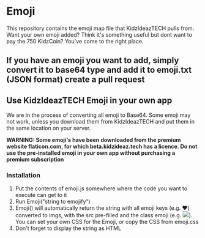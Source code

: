 # Emoji

This repository contains the emoji map file that KidzIdeazTECH pulls from. Want your own emoji added? Think it's something useful but dont want to pay the 750 KidzCoin? You've come to the right place.

## If you have an emoji you want to add, simply convert it to base64 type and add it to emoji.txt (JSON format) create a pull request

## Use KidzIdeazTECH Emoji in your own app
We are in the process of converting all emoji to Base64. Some emoji may not work, unless you download them from KidzIdeazTECH and put them in the same location on your server.

**WARNING: Some emoji's have been downloaded from the premium website flaticon.com, for which beta.kidzideaz.tech has a licence. Do not use the pre-installed emoji in your own app without purchasing a premium subscription**

### Installation
1. Put the contents of emoji.js somewhere where the code you want to execute can get to it
2. Run Emoji("string to emojify")
3. Emoji() will automatically return the string with all emoji keys (e.g. :heart:) converted to imgs, with the src pre-filled and the class emoji (e.g. <img class='emoji' src='data:image...'>). You can set your own CSS for the Emoji, or copy the CSS from emoji.css
4. Don't forget to display the string as HTML
